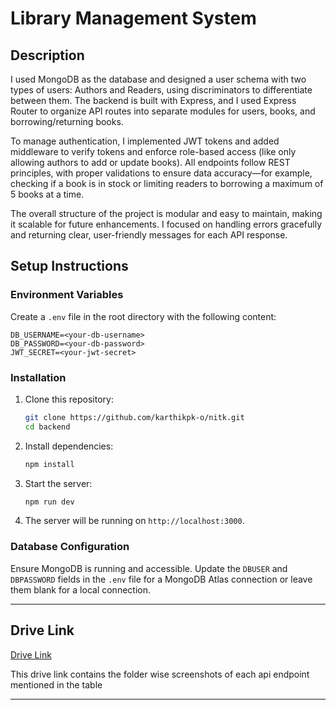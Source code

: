 # Library Management System

## Description

I used MongoDB as the database and designed a user schema with two types of users: Authors and Readers, using discriminators to differentiate between them. The backend is built with Express, and I used Express Router to organize API routes into separate modules for users, books, and borrowing/returning books.

To manage authentication, I implemented JWT tokens and added middleware to verify tokens and enforce role-based access (like only allowing authors to add or update books). All endpoints follow REST principles, with proper validations to ensure data accuracy—for example, checking if a book is in stock or limiting readers to borrowing a maximum of 5 books at a time.

The overall structure of the project is modular and easy to maintain, making it scalable for future enhancements. I focused on handling errors gracefully and returning clear, user-friendly messages for each API response.

## Setup Instructions

### Environment Variables
Create a `.env` file in the root directory with the following content:
```env
DB_USERNAME=<your-db-username>
DB_PASSWORD=<your-db-password>
JWT_SECRET=<your-jwt-secret>
```

### Installation
1. Clone this repository:
   ```bash
   git clone https://github.com/karthikpk-o/nitk.git
   cd backend
   ```

2. Install dependencies:
   ```bash
   npm install
   ```

3. Start the server:
   ```bash
   npm run dev
   ```

4. The server will be running on `http://localhost:3000`.

### Database Configuration
Ensure MongoDB is running and accessible. Update the `DBUSER` and `DBPASSWORD` fields in the `.env` file for a MongoDB Atlas connection or leave them blank for a local connection.

---

## Drive Link
[Drive Link](#)

This drive link contains the folder wise screenshots of each api endpoint mentioned in the table

---
